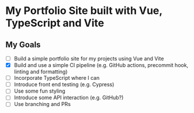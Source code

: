 # My Portfolio Site built with Vue, TypeScript and Vite

## My Goals

- [ ] Build a simple portfolio site for my projects using Vue and Vite
- [x] Build and use a simple CI pipeline (e.g. GitHub actions, precommit hook, linting and formatting)
- [ ] Incorporate TypeScript where I can
- [ ] Introduce front end testing (e.g. Cypress)
- [ ] Use some fun styling
- [ ] Introduce some API interaction (e.g. GitHub?)
- [ ] Use branching and PRs
